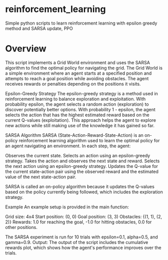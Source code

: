 # reinforcement_learning
Simple python scripts to learn reinforcement learning with epsilon greedy method and SARSA update, PPO



# Overview
This script implements a Grid World environment and uses the SARSA algorithm to find the optimal policy for navigating the grid. The Grid World is a simple environment where an agent starts at a specified position and attempts to reach a goal position while avoiding obstacles. The agent receives rewards or penalties depending on the positions it visits.

 
Epsilon-Greedy Strategy
The epsilon-greedy strategy is a method used in reinforcement learning to balance exploration and exploitation. 
With probability epsilon, the agent selects a random action (exploration) to discover potentially better options. 
With probability 1 - epsilon, the agent selects the action that has the highest estimated reward based on the current Q-values (exploitation). 
This approach helps the agent to explore new actions while still making use of the knowledge it has gained so far.

SARSA Algorithm
SARSA (State-Action-Reward-State-Action) is an on-policy reinforcement learning algorithm used to learn the optimal policy for an agent navigating an environment. In each step, the agent:

Observes the current state.
Selects an action using an epsilon-greedy strategy.
Takes the action and observes the next state and reward.
Selects the next action using an epsilon-greedy strategy.
Updates the Q-value for the current state-action pair using the observed reward and the estimated value of the next state-action pair.


SARSA is called an on-policy algorithm because it updates the Q-values based on the policy currently being followed, which includes the exploration strategy.
 


Example
An example setup is provided in the main function:

Grid size: 4x4
Start position: (0, 0)
Goal position: (3, 3)
Obstacles: {(1, 1), (2, 2)}
Rewards: 1.0 for reaching the goal, -1.0 for hitting obstacles, 0.0 for other positions.

The SARSA experiment is run for 10 trials with epsilon=0.1, alpha=0.5, and gamma=0.9.
Output: The output of the script includes the cumulative rewards plot, which shows how the agent's performance improves over the trials.
